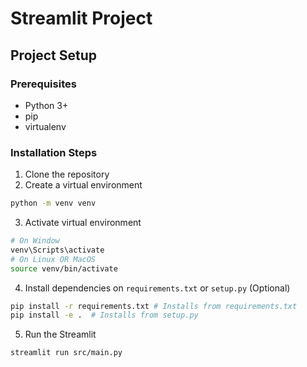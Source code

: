 # Streamlit Project

## Project Setup

### Prerequisites
- Python 3+
- pip
- virtualenv

### Installation Steps
1. Clone the repository
2. Create a virtual environment
```bash
python -m venv venv
```
3. Activate virtual environment
```bash
# On Window
venv\Scripts\activate
# On Linux OR MacOS
source venv/bin/activate
```
4. Install dependencies on `requirements.txt` or `setup.py` (Optional)
```bash
pip install -r requirements.txt # Installs from requirements.txt
pip install -e .  # Installs from setup.py
```
5. Run the Streamlit
```bash
streamlit run src/main.py
```
